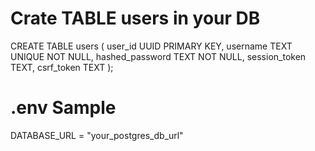 # Crate TABLE users in your DB
CREATE TABLE users (
    user_id UUID PRIMARY KEY,
    username TEXT UNIQUE NOT NULL,
    hashed_password TEXT NOT NULL,
    session_token TEXT,
    csrf_token TEXT
);


# .env Sample
DATABASE_URL = "your_postgres_db_url"
